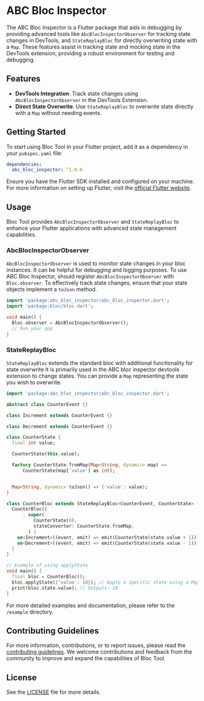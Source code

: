 # ABC Bloc Inspector

The ABC Bloc Inspector is a Flutter package that aids in debugging by providing advanced tools like `AbcBlocInspectorObserver` for tracking state changes in DevTools, and `StateReplayBloc` for directly overwriting state with a `Map`. These features assist in tracking state and mocking state in the DevTools extension, providing a robust environment for testing and debugging.

## Features

- **DevTools Integration**: Track state changes using `AbcBlocInspectorObserver` in the DevTools Extension.
- **Direct State Overwrite**: Use `StateReplayBloc` to overwrite state directly with a `Map` without needing events.

## Getting Started

To start using Bloc Tool in your Flutter project, add it as a dependency in your `pubspec.yaml` file:

```yaml
dependencies:
  abc_bloc_inspector: ^1.0.0
```

Ensure you have the Flutter SDK installed and configured on your machine. For more information on setting up Flutter, visit the [official Flutter website](https://flutter.dev).

## Usage

Bloc Tool provides `AbcBlocInspectorObserver` and `StateReplayBloc` to enhance your Flutter applications with advanced state management capabilities.

### AbcBlocInspectorObserver

`AbcBlocInspectorObserver` is used to monitor state changes in your bloc instances. It can be helpful for debugging and logging purposes.
To use ABC Bloc Inspector, should register `AbcBlocInspectorObserver` with `Bloc.observer`.
To effectively track state changes, ensure that your state objects implement a `toJson` method.

```dart
import 'package:abc_bloc_inspector/abc_bloc_inspector.dart';
import 'package:bloc/bloc.dart';

void main() {
  Bloc.observer = AbcBlocInspectorObserver();
  // Run your app
}
```

### StateReplayBloc

`StateReplayBloc` extends the standard bloc with additional functionality for state overwrite It is primarily used in the ABC bloc inspector devtools extension to change states. You can provide a `Map` representing the state you wish to overwrite.


```dart
import 'package:abc_bloc_inspector/abc_bloc_inspector.dart';

abstract class CounterEvent {}

class Increment extends CounterEvent {}

class Decrement extends CounterEvent {}

class CounterState {
  final int value;

  CounterState(this.value);

  factory CounterState.fromMap(Map<String, dynamic> map) =>
      CounterState(map['value'] as int);


  Map<String, dynamic> toJson() => {'value': value};
}

class CounterBloc extends StateReplayBloc<CounterEvent, CounterState> {
  CounterBloc()
      : super(
          CounterState(0),
          stateConverter: CounterState.fromMap,
        ) {
    on<Increment>((event, emit) => emit(CounterState(state.value + 1)));
    on<Decrement>((event, emit) => emit(CounterState(state.value - 1)));
  }
}

// Example of using applyState
void main() {
  final bloc = CounterBloc();
  bloc.applyState({'value': 10}); // Apply a specific state using a Map
  print(bloc.state.value); // Outputs: 10
}
```

For more detailed examples and documentation, please refer to the `/example` directory.

## Contributing Guidelines

For more information, contributions, or to report issues, please read the [contributing guidelines](CONTRIBUTING.md). We welcome contributions and feedback from the community to improve and expand the capabilities of Bloc Tool.

## License

See the [LICENSE](LICENSE) file for more details.
